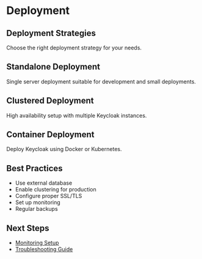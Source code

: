 # Deployment

## Deployment Strategies

Choose the right deployment strategy for your needs.

## Standalone Deployment

Single server deployment suitable for development and small deployments.

## Clustered Deployment

High availability setup with multiple Keycloak instances.

## Container Deployment

Deploy Keycloak using Docker or Kubernetes.

## Best Practices

- Use external database
- Enable clustering for production
- Configure proper SSL/TLS
- Set up monitoring
- Regular backups

## Next Steps

- [Monitoring Setup](monitoring.md)
- [Troubleshooting Guide](troubleshooting.md)
